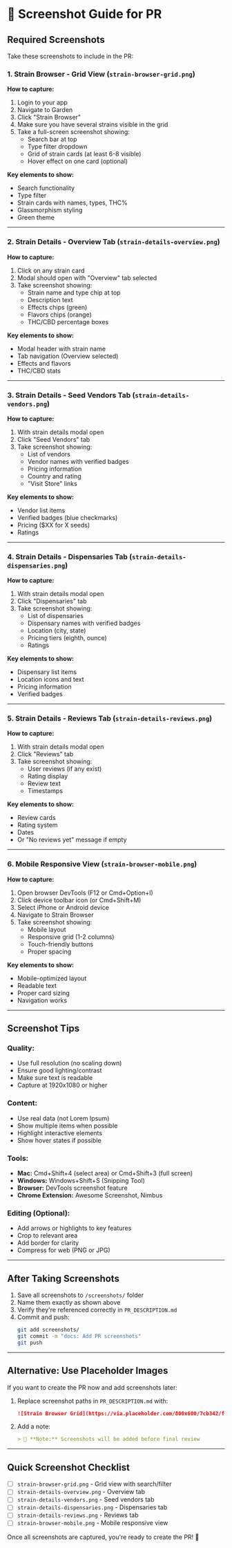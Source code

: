 # 📸 Screenshot Guide for PR

## Required Screenshots

Take these screenshots to include in the PR:

### 1. **Strain Browser - Grid View** (`strain-browser-grid.png`)
**How to capture:**
1. Login to your app
2. Navigate to Garden
3. Click "Strain Browser"
4. Make sure you have several strains visible in the grid
5. Take a full-screen screenshot showing:
   - Search bar at top
   - Type filter dropdown
   - Grid of strain cards (at least 6-8 visible)
   - Hover effect on one card (optional)

**Key elements to show:**
- Search functionality
- Type filter
- Strain cards with names, types, THC%
- Glassmorphism styling
- Green theme

---

### 2. **Strain Details - Overview Tab** (`strain-details-overview.png`)
**How to capture:**
1. Click on any strain card
2. Modal should open with "Overview" tab selected
3. Take screenshot showing:
   - Strain name and type chip at top
   - Description text
   - Effects chips (green)
   - Flavors chips (orange)
   - THC/CBD percentage boxes

**Key elements to show:**
- Modal header with strain name
- Tab navigation (Overview selected)
- Effects and flavors
- THC/CBD stats

---

### 3. **Strain Details - Seed Vendors Tab** (`strain-details-vendors.png`)
**How to capture:**
1. With strain details modal open
2. Click "Seed Vendors" tab
3. Take screenshot showing:
   - List of vendors
   - Vendor names with verified badges
   - Pricing information
   - Country and rating
   - "Visit Store" links

**Key elements to show:**
- Vendor list items
- Verified badges (blue checkmarks)
- Pricing ($XX for X seeds)
- Ratings

---

### 4. **Strain Details - Dispensaries Tab** (`strain-details-dispensaries.png`)
**How to capture:**
1. With strain details modal open
2. Click "Dispensaries" tab
3. Take screenshot showing:
   - List of dispensaries
   - Dispensary names with verified badges
   - Location (city, state)
   - Pricing tiers (eighth, ounce)
   - Ratings

**Key elements to show:**
- Dispensary list items
- Location icons and text
- Pricing information
- Verified badges

---

### 5. **Strain Details - Reviews Tab** (`strain-details-reviews.png`)
**How to capture:**
1. With strain details modal open
2. Click "Reviews" tab
3. Take screenshot showing:
   - User reviews (if any exist)
   - Rating display
   - Review text
   - Timestamps

**Key elements to show:**
- Review cards
- Rating system
- Dates
- Or "No reviews yet" message if empty

---

### 6. **Mobile Responsive View** (`strain-browser-mobile.png`)
**How to capture:**
1. Open browser DevTools (F12 or Cmd+Option+I)
2. Click device toolbar icon (or Cmd+Shift+M)
3. Select iPhone or Android device
4. Navigate to Strain Browser
5. Take screenshot showing:
   - Mobile layout
   - Responsive grid (1-2 columns)
   - Touch-friendly buttons
   - Proper spacing

**Key elements to show:**
- Mobile-optimized layout
- Readable text
- Proper card sizing
- Navigation works

---

## Screenshot Tips

### **Quality:**
- Use full resolution (no scaling down)
- Ensure good lighting/contrast
- Make sure text is readable
- Capture at 1920x1080 or higher

### **Content:**
- Use real data (not Lorem Ipsum)
- Show multiple items when possible
- Highlight interactive elements
- Show hover states if possible

### **Tools:**
- **Mac:** Cmd+Shift+4 (select area) or Cmd+Shift+3 (full screen)
- **Windows:** Windows+Shift+S (Snipping Tool)
- **Browser:** DevTools screenshot feature
- **Chrome Extension:** Awesome Screenshot, Nimbus

### **Editing (Optional):**
- Add arrows or highlights to key features
- Crop to relevant area
- Add border for clarity
- Compress for web (PNG or JPG)

---

## After Taking Screenshots

1. Save all screenshots to `/screenshots/` folder
2. Name them exactly as shown above
3. Verify they're referenced correctly in `PR_DESCRIPTION.md`
4. Commit and push:
   ```bash
   git add screenshots/
   git commit -m "docs: Add PR screenshots"
   git push
   ```

---

## Alternative: Use Placeholder Images

If you want to create the PR now and add screenshots later:

1. Replace screenshot paths in `PR_DESCRIPTION.md` with:
   ```markdown
   ![Strain Browser Grid](https://via.placeholder.com/800x600/7cb342/ffffff?text=Strain+Browser+Grid)
   ```

2. Add a note:
   ```markdown
   > 📸 **Note:** Screenshots will be added before final review
   ```

---

## Quick Screenshot Checklist

- [ ] `strain-browser-grid.png` - Grid view with search/filter
- [ ] `strain-details-overview.png` - Overview tab
- [ ] `strain-details-vendors.png` - Seed vendors tab
- [ ] `strain-details-dispensaries.png` - Dispensaries tab
- [ ] `strain-details-reviews.png` - Reviews tab
- [ ] `strain-browser-mobile.png` - Mobile responsive view

Once all screenshots are captured, you're ready to create the PR! 🎉

